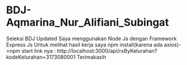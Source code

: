 # BDJ-Aqmarina_Nur_Alifiani_Subingat
Seleksi BDJ
Updated
Saya menggunakan Node Js dengan Framework Express Js
Untuk melihat hasil kerja saya 
npm install(karena ada axios)->npm start 
link nya : 
http://localhost:3000/api/rsByKelurahan?kodeKelurahan=3173080001
Terimakasih
